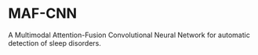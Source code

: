 # MAF-CNN
A Multimodal Attention-Fusion Convolutional Neural Network for automatic detection of sleep disorders.

